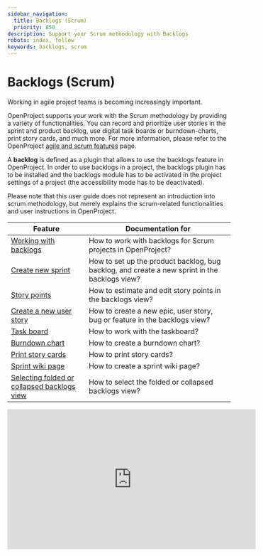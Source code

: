 ```yaml
---
sidebar_navigation:
  title: Backlogs (Scrum)
  priority: 850
description: Support your Scrum methodology with Backlogs
robots: index, follow
keywords: backlogs, scrum
---
```


# Backlogs (Scrum)

Working in agile project teams is becoming increasingly important.

OpenProject supports your work with the Scrum methodology by providing a variety of functionalities. You can record and prioritize user stories in the sprint and product backlog, use digital task boards or burndown-charts, print story cards, and much more. For more information, please refer to the OpenProject [agile and scrum features](https://www.openproject.org/collaboration-software-features/agile-scrum-agile-project-management-openproject/) page.

<div class="glossary">

A **backlog** is defined as a plugin that allows to use the backlogs feature in OpenProject. In order to use backlogs in a project, the backlogs plugin has to be installed and the backlogs module has to be activated in the project settings of a project (the accessibility mode has to be deactivated).

</div>

Please note that this user guide does not represent an introduction into scrum methodology, but merely explains the scrum-related functionalities and user instructions in OpenProject.

| Feature                                                      | Documentation for                                            |
| ------------------------------------------------------------ | ------------------------------------------------------------ |
| [Working with backlogs](work-with-backlogs)                  | How to work with backlogs for Scrum projects in OpenProject? |
| [Create new sprint](manage-sprints)                          | How to set up the product backlog, bug backlog, and create a new sprint in the backlogs view? |
| [Story points](story-points)                                 | How to estimate and edit story points in the backlogs view?  |
| [Create a new user story](create-new-story)                  | How to create a new epic, user story, bug or feature in the backlogs view? |
| [Task board](taskboard)                                      | How to work with the taskboard?                              |
| [Burndown chart](burndown-chart)                             | How to create a burndown chart?                              |
| [Print story cards](https://www.openproject.org/help/agile-scrum/print-story-cards/) | How to print story cards?                                    |
| [Sprint wiki page](https://www.openproject.org/help/agile-scrum/create-sprint-wiki-page/) | How to create a sprint wiki page?                            |
| [Selecting folded or collapsed backlogs view](https://www.openproject.org/help/agile-scrum/selecting-folded-collapsed-backlogs-view/) | How to select the folded or collapsed backlogs view?         |

<iframe width="560" height="315" src="https://www.youtube.com/embed/wwWtuDcqj18" frameborder="0" allow="accelerometer; autoplay; encrypted-media; gyroscope; picture-in-picture" allowfullscreen></iframe>
